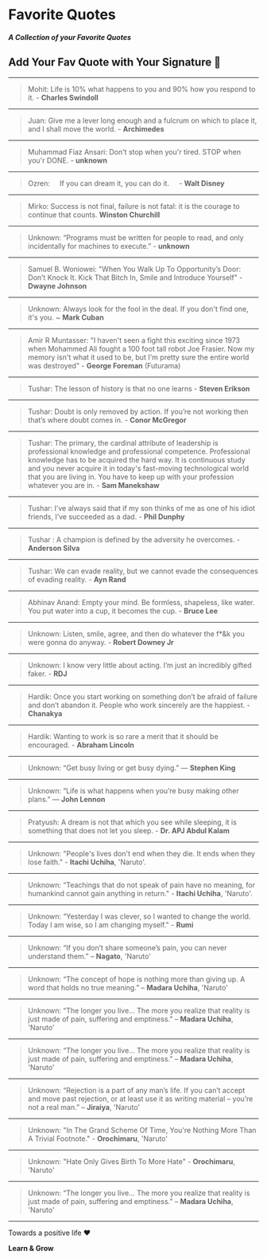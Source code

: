 # Favorite Quotes

##### A Collection of your **Favorite Quotes**

## Add Your Fav Quote with Your Signature :feet:

---

> Mohit: Life is 10% what happens to you and 90% how you respond to it. - **Charles Swindoll**

--- 

> Juan: Give me a lever long enough and a fulcrum on which to place it, and I shall move the world. - **Archimedes**

---

> Muhammad Fiaz Ansari: Don't stop when you'r tired. STOP when you'r DONE. - **unknown**

---

> Ozren: &nbsp;&nbsp;&nbsp; If you can dream it, you can do it. &nbsp;&nbsp;&nbsp;  - **Walt Disney**

---

> Mirko: Success is not final, failure is not fatal: it is the courage to continue that counts. **Winston Churchill**

---

> Unknown: “Programs must be written for people to read, and only incidentally for machines to execute.” - **unknown**

--- 

> Samuel B. Woniowei: "When You Walk Up To Opportunity’s Door: Don’t Knock It. Kick That Bitch In, Smile and Introduce Yourself" - **Dwayne Johnson** 
   
---   

> Unknown: Always look for the fool in the deal. If you don't find one, it's you. ~ **Mark Cuban**

---

> Amir R Muntasser: "I haven't seen a fight this exciting since 1973 when Mohammed Ali fought a 100 foot tall robot Joe Frasier. Now my memory isn't what it used to be, but I'm pretty sure the entire world was destroyed" - **George Foreman** (Futurama)

---

> Tushar: The lesson of history is that no one learns - **Steven Erikson**

---

> Tushar: Doubt is only removed by action. If you’re not working then that’s where doubt comes in. - **Conor McGregor**

---

> Tushar: The primary, the cardinal attribute of leadership is professional knowledge and professional competence. Professional knowledge has to be acquired the hard way. It is continuous study and you never acquire it in today's fast-moving technological world that you are living in. You have to keep up with your profession whatever you are in. - **Sam Manekshaw**

---

> Tushar: I’ve always said that if my son thinks of me as one of his idiot friends, I’ve succeeded as a dad. - **Phil Dunphy**  

---

> Tushar : A champion is defined by the adversity he overcomes. - **Anderson Silva**

---

> Tushar: We can evade reality, but we cannot evade the consequences of evading reality. - **Ayn Rand**

---
> Abhinav Anand: Empty your mind. Be formless, shapeless, like water. You put water into a cup, it becomes the cup. - **Bruce Lee**

---

> Unknown: Listen, smile, agree, and then do whatever the f*&k you were gonna do anyway. - **Robert Downey Jr**

---

> Unknown: I know very little about acting. I’m just an incredibly gifted faker. - **RDJ**

---

> Hardik: Once you start working on something don’t be afraid of failure and don’t abandon it. People who work sincerely are the happiest. - **Chanakya**

---

> Hardik: Wanting to work is so rare a merit that it should be encouraged. - **Abraham Lincoln**

---

> Unknown: “Get busy living or get busy dying.” — **Stephen King**

---

> Unknown: “Life is what happens when you’re busy making other plans.” — **John Lennon**

---

> Pratyush:  A dream is not that which you see while sleeping, it is something that does not let you sleep. - **Dr. APJ Abdul Kalam**

---

> Unknown: "People's lives don't end when they die. It ends when they lose faith." - **Itachi Uchiha**, 'Naruto'.

---

> Unknown: “Teachings that do not speak of pain have no meaning, for humankind cannot gain anything in return." - **Itachi Uchiha**, 'Naruto'.

---

> Unknown: “Yesterday I was clever, so I wanted to change the world. Today I am wise, so I am changing myself." - **Rumi**

---

> Unknown: “If you don’t share someone’s pain, you can never understand them.” – **Nagato**, 'Naruto'

---

> Unknown: “The concept of hope is nothing more than giving up. A word that holds no true meaning.” – **Madara Uchiha**, 'Naruto'

---

> Unknown: “The longer you live… The more you realize that reality is just made of pain, suffering and emptiness.” – **Madara Uchiha**, 'Naruto'

---

> Unknown: “The longer you live… The more you realize that reality is just made of pain, suffering and emptiness.” – **Madara Uchiha**, 'Naruto'

---

> Unknown: “Rejection is a part of any man’s life. If you can’t accept and move past rejection, or at least use it as writing material – you’re not a real man.” – **Jiraiya**, 'Naruto'

---

> Unknown: "In The Grand Scheme Of Time, You're Nothing More Than A Trivial Footnote." - **Orochimaru**, 'Naruto'

---

> Unknown: "Hate Only Gives Birth To More Hate" - **Orochimaru**, 'Naruto'

---

> Unknown: “The longer you live… The more you realize that reality is just made of pain, suffering and emptiness.” – **Madara Uchiha**, 'Naruto'

---



Towards a positive life :heart:





**Learn & Grow**
